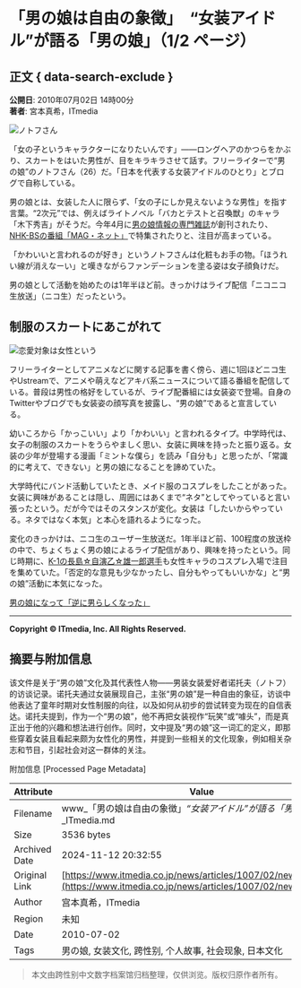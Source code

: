 # 「男の娘は自由の象徴」　“女装アイドル”が語る「男の娘」（1/2 ページ）

## 正文 { data-search-exclude }


**公開日**: 2010年07月02日 14時00分  
**著者**: 宮本真希，ITmedia

![ノトフさん](https://image.itmedia.co.jp/news/articles/1007/02/mmi_ntof_01.jpg)

「女の子というキャラクターになりたいんです」――ロングヘアのかつらをかぶり、スカートをはいた男性が、目をキラキラさせて話す。フリーライターで“男の娘”のノトフさん（26）だ。「日本を代表する女装アイドルのひとり」とブログで自称している。

男の娘とは、女装した人に限らず、「女の子にしか見えないような男性」を指す言葉。“2次元”では、例えばライトノベル「バカとテストと召喚獣」のキャラ「木下秀吉」がそうだ。今年4月に[男の娘情報の専門雑誌](http://ichijinsha.co.jp/waai/)が創刊されたり、[NHK-BSの番組「MAG・ネット」](http://www.nhk.or.jp/magnet/program.html#008)で特集されたりと、注目が高まっている。

「かわいいと言われるのが好き」というノトフさんは化粧もお手の物。「ほうれい線が消えなーい」と嘆きながらファンデーションを塗る姿は女子顔負けだ。

男の娘として活動を始めたのは1年半ほど前。きっかけはライブ配信「ニコニコ生放送」（ニコ生）だったという。

## 制服のスカートにあこがれて

![恋愛対象は女性という](https://image.itmedia.co.jp/news/articles/1007/02/mmi_ntof_02.jpg)

フリーライターとしてアニメなどに関する記事を書く傍ら、週に1回ほどニコ生やUstreamで、アニメや萌えなどアキバ系ニュースについて語る番組を配信している。普段は男性の格好をしているが、ライブ配番組には女装姿で登場。自身のTwitterやブログでも女装姿の顔写真を披露し、“男の娘”であると宣言している。

幼いころから「かっこいい」より「かわいい」と言われるタイプ。中学時代は、女子の制服のスカートをうらやましく思い、女装に興味を持ったと振り返る。女装の少年が登場する漫画「ミントな僕ら」を読み「自分も」と思ったが、「常識的に考えて、できない」と男の娘になることを諦めていた。

大学時代にバンド活動していたとき、メイド服のコスプレをしたことがあった。女装に興味があることは隠し、周囲にはあくまで“ネタ”としてやっていると言い張ったという。だが今ではそのスタンスが変化。女装は「したいからやっている。ネタではなく本気」と本心を語れるようになった。

変化のきっかけは、ニコ生のユーザー生放送だ。1年半ほど前、100程度の放送枠の中で、ちょくちょく男の娘によるライブ配信があり、興味を持ったという。同じ時期に、[K-1の長島☆自演乙☆雄一郎選手](https://www.itmedia.co.jp/news/articles/0903/13/news055.html)も女性キャラのコスプレ入場で注目を集めていた。「否定的な意見も少なかったし、自分もやってもいいかな」と“男の娘”活動に本気になった。

[男の娘になって「逆に男らしくなった」](news007_2.html)

---

**Copyright © ITmedia, Inc. All Rights Reserved.**

## 摘要与附加信息

<!-- tcd_abstract -->
该文件是关于“男の娘”文化及其代表性人物——男装女装爱好者诺托夫（ノトフ）的访谈记录。诺托夫通过女装展现自己，主张“男の娘”是一种自由的象征，访谈中他表达了童年时期对女性制服的向往，以及如何从初步的尝试转变为现在的自信表达。诺托夫提到，作为一个“男の娘”，他不再把女装视作“玩笑”或“噱头”，而是真正出于他的兴趣和想法进行创作。同时，文中提及“男の娘”这一词汇的定义，即那些穿着女装且看起来颇为女性化的男性，并提到一些相关的文化现象，例如相关杂志和节目，引起社会对这一群体的关注。
<!-- tcd_abstract_end -->

附加信息 [Processed Page Metadata]

| Attribute       | Value                                  |
|-----------------|----------------------------------------|
| Filename        | www_「男の娘は自由の象徴」_“女装アイドル”が語る「男の娘」_-_ITmedia.md                             |
| Size            | 3536 bytes                           |
| Archived Date   | 2024-11-12 20:32:55                             |
| Original Link   | [https://www.itmedia.co.jp/news/articles/1007/02/news007.html](https://www.itmedia.co.jp/news/articles/1007/02/news007.html)                       |
| Author          | 宫本真希，ITmedia                               |
| Region          | 未知                               |
| Date            | 2010-07-02                                 |
| Tags            | 男の娘, 女装文化, 跨性别, 个人故事, 社会现象, 日本文化                                 |
>
> 本文由跨性别中文数字档案馆归档整理，仅供浏览。版权归原作者所有。
>
